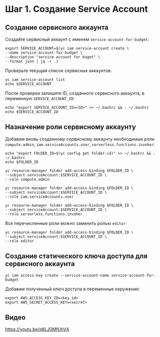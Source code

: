# Шаг 1. Создание Service Account
## Создание сервисного аккаунта

Создайте сервисный аккаунт с именем `service-account-for-budget`:

    export SERVICE_ACCOUNT=$(yc iam service-account create \
    --name service-account-for-budget \
    --description "service account for buget" \
    --format json | jq -r .)

Проверьте текущий список сервисных аккаунтов:

    yc iam service-account list
    echo $SERVICE_ACCOUNT

После проверки запишите ID, созданного сервисного аккаунта, в переменную `SERVICE_ACCOUNT_ID`:

    echo "export SERVICE_ACCOUNT_ID=<ID>" >> ~/.bashrc && . ~/.bashrc 
    echo $SERVICE_ACCOUNT_ID

## Назначение роли сервисному аккаунту

Добавим вновь созданному сервисному аккаунту необходимые роли `compute.admin`,  `iam.serviceAccounts.user`, `serverless.functions.invoker`: 

    echo "export FOLDER_ID=$(yc config get folder-id)" >> ~/.bashrc && . ~/.bashrc
    echo $FOLDER_ID

    yc resource-manager folder add-access-binding $FOLDER_ID \
    --subject serviceAccount:$SERVICE_ACCOUNT_ID \
    --role compute.admin

    yc resource-manager folder add-access-binding $FOLDER_ID \
    --subject serviceAccount:$SERVICE_ACCOUNT_ID \
    --role iam.serviceAccounts.user

    yc resource-manager folder add-access-binding $FOLDER_ID \
    --subject serviceAccount:$SERVICE_ACCOUNT_ID \
    --role serverless.functions.invoker

Все перечисленные роли можно заменить ролью `editor`:

    yc resource-manager folder add-access-binding $FOLDER_ID \
    --subject serviceAccount:$SERVICE_ACCOUNT_ID \
    --role editor

## Создание статического ключа доступа для сервисного аккаунта

    yc iam access-key create --service-account-name service-account-for-budget

Добавим полученный ключ доступа в переменные окружения:

    export AWS_ACCESS_KEY_ID=<key_id>
    export AWS_SECRET_ACCESS_KEY=<secret>

## Видео

https://youtu.be/q8LJ0MfUhV4